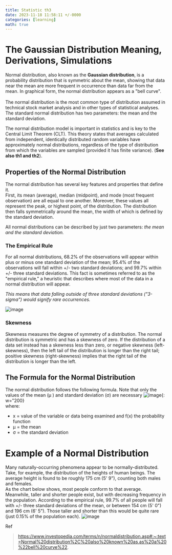 ```yaml
---
title: Statistic th3
date: 2023-11-18 11:58:11 +/-0000
categories: [learning]
math: true
---
```


# The Gaussian Distribution Meaning, Derivations, Simulations

Normal distribution, also known as the **Gaussian distribution**, is a probability distribution that is symmetric about the mean, showing that data near the mean are more frequent
in occurrence than data far from the mean. In graphical form, the normal distribution appears as a "bell curve". <br>
<br>The normal distribution is the most common type of distribution assumed in technical stock market analysis and in other types of statistical analyses. The standard normal distribution has two parameters: the mean and the standard deviation.

The normal distribution model is important in statistics and is key to the Central Limit Theorem (CLT). This theory states that averages calculated from independent,
identically distributed random variables have approximately normal distributions, regardless of the type of distribution from which the variables are sampled (provided it has finite variance). (**See also th1 and th2**).

## Properties of the Normal Distribution
The normal distribution has several key features and properties that define it. <br>
First, its mean (average), median (midpoint), and mode (most frequent observation) are all equal to one another. Moreover, these values all represent the peak, or highest point, of the distribution.
The distribution then falls symmetrically around the mean, the width of which is defined by the standard deviation.

All normal distributions can be described by just two parameters: *the mean and the standard deviation.*

### The Empirical Rule
For all normal distributions, 68.2% of the observations will appear within plus or minus one standard deviation of the mean;
95.4% of the observations will fall within +/- two standard deviations; and 99.7% within +/- three standard deviations. This fact is sometimes referred to as the
"empirical rule," a heuristic that describes where most of the data in a normal distribution will appear. <br>

_This means that data falling outside of three standard deviations ("3-sigma") would signify rare occurrences._

![image](https://github.com/Cheroberous/cheroberous.github.io/assets/102479391/f1ee46e9-2712-4c45-8621-735516ee1903) <br>

### Skewness
Skewness measures the degree of symmetry of a distribution. The normal distribution is symmetric and has a skewness of zero.
If the distribution of a data set instead has a skewness less than zero, or negative skewness (left-skewness), then the left tail of the distribution
is longer than the right tail; positive skewness (right-skewness) implies that the right tail of the distribution is longer than the left.

## The Formula for the Normal Distribution
The normal distribution follows the following formula. Note that only the values of the mean (μ ) and standard deviation (σ) are necessary
![image](https://github.com/Cheroberous/cheroberous.github.io/assets/102479391/2d22ed2f-2d3c-4b01-9683-ba86bde260f6){: w="200}  <br>
where: <br>
+ x = value of the variable or data being examined and f(x) the probability function
+ μ = the mean
+ σ = the standard deviation


# Example of a Normal Distribution
Many naturally-occurring phenomena appear to be normally-distributed. Take, for example, the distribution of the heights of human beings.
The average height is found to be roughly 175 cm (5' 9"), counting both males and females. <br>
As the chart below shows, most people conform to that average. Meanwhile, taller and shorter people exist, but with decreasing frequency in the population.
According to the empirical rule, 99.7% of all people will fall with +/- three standard deviations of the mean, or between 154 cm (5' 0") and 196 cm (6' 5").
Those taller and shorter than this would be quite rare (just 0.15% of the population each).
![image](https://github.com/Cheroberous/cheroberous.github.io/assets/102479391/5a87b7fa-5471-4e3b-880a-752092cc993f)




Ref 
>https://www.investopedia.com/terms/n/normaldistribution.asp#:~:text=Normal%20distribution%2C%20also%20known%20as,as%20a%20%22bell%20curve%22. <br>







